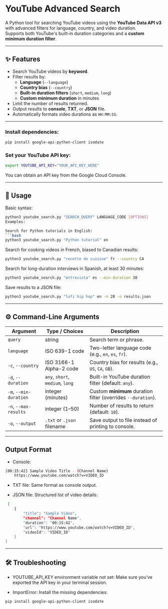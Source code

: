 # YouTube Advanced Search

A Python tool for searching YouTube videos using the **YouTube Data API v3** with advanced filters for language, country, and video duration.  
Supports both YouTube's built-in duration categories and a **custom minimum duration filter**.

---

## ✨ Features
- Search YouTube videos by **keyword**.
- Filter results by:
  - **Language** (`--language`)
  - **Country bias** (`--country`)
  - **Built-in duration filters** (`short`, `medium`, `long`)
  - **Custom minimum duration** in minutes
- Limit the number of results returned.
- Output results to **console**, **TXT**, or **JSON** file.
- Automatically formats video durations as `HH:MM:SS`.

---

### Install dependencies:

```bash
pip install google-api-python-client isodate
```

### Set your YouTube API key:

```bash
export YOUTUBE_API_KEY="YOUR_API_KEY_HERE"
```
You can obtain an API key from the Google Cloud Console.

---

## 🚀 Usage
Basic syntax:
```bash
python3 youtube_search.py "SEARCH_QUERY" LANGUAGE_CODE [OPTIONS]
Examples:

Search for Python tutorials in English:
```bash
python3 youtube_search.py "Python tutorial" en
```

Search for cooking videos in French, biased to Canadian results:
```bash
python3 youtube_search.py "recette de cuisine" fr --country CA
```

Search for long-duration interviews in Spanish, at least 30 minutes:
```bash
python3 youtube_search.py "entrevista" es --min-duration 30
```

Save results to a JSON file:
```bash
python3 youtube_search.py "lofi hip hop" en -n 20 -o results.json
```

---

## ⚙️ Command-Line Arguments
| Argument               | Type / Choices                   | Description                                                  |
| ---------------------- | -------------------------------- | ------------------------------------------------------------ |
| `query`                | string                           | Search term or phrase.                                       |
| `language`             | ISO 639-1 code                   | Two-letter language code (e.g., `en`, `es`, `fr`).           |
| `-c`, `--country`      | ISO 3166-1 Alpha-2 code          | Country bias for results (e.g., `US`, `CA`, `GB`).           |
| `-d`, `--duration`     | `any`, `short`, `medium`, `long` | Built-in YouTube duration filter (default: `any`).           |
| `-m`, `--min-duration` | integer (minutes)                | Custom **minimum** duration filter (overrides `--duration`). |
| `-n`, `--max-results`  | integer (1–50)                   | Number of results to return (default: `10`).                 |
| `-o`, `--output`       | `.txt` or `.json` filename       | Save output to file instead of printing to console.          |

---

## Output Format
- Console:
```bash
[00:15:42] Sample Video Title - (Channel Name)
    https://www.youtube.com/watch?v=VIDEO_ID
```

- TXT file: Same format as console output.

- JSON file: Structured list of video details:
```bash
 [
    {
        "title": "Sample Video",
        "channel": "Channel Name",
        "duration": "00:15:42",
        "url": "https://www.youtube.com/watch?v=VIDEO_ID",
        "videoId": "VIDEO_ID"
    }
]
```

 ---

 ## 🛠 Troubleshooting
 
 - YOUTUBE_API_KEY environment variable not set: Make sure you’ve exported the API key in your terminal session.

- ImportError: Install the missing dependencies:
```bash
pip install google-api-python-client isodate
```
